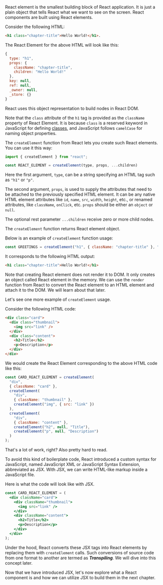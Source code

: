 
React element is the smallest building block of React application. It is just a plain object that tells React what we want to see on the screen. React components are built using React elements.

Consider the following HTML:

```html
<h1 class="chapter-title">Hello World!</h1>.
```

The React Element for the above HTML will look like this:

```jsx
{
  type: "h1",
  props: {
    className: "chapter-title",
    children: "Hello World!"
  },
  key: null,
  ref: null,
  _owner: null,
  _store: {}
}
```

React uses this object representation to build nodes in React DOM.

Note that the `class` attribute of the `h1` tag is provided as the `className` property of React Element. It is because `class` is a reserved keyword in JavaScript for defining [classes](https://developer.mozilla.org/en-US/docs/Web/JavaScript/Reference/Classes), and JavaScript follows `camelCase` for naming object properties.

The `createElement` function from React lets you create such React elements. You can use it this way:

```jsx
import { createElement } from "react";

const REACT_ELEMENT = createElement(type, props, ...children)
```

Here the first argument, `type`, can be a string specifying an HTML tag such as `"h1"` or `"p"`.

The second argument, `props`,  is used to supply the attributes that need to be attached to the previously specified HTML element. It can be any native HTML element attributes like `id`, `name`,  `src`, `width`, `height`, etc., or renamed attributes, like `className`, `onClick`, etc. `props` should be either an `object` or `null`.

The optional rest parameter `...children` receive zero or more child nodes.

The `createElement` function returns React element object.

Below is an example of `createElement` function usage:

```jsx
const GREETINGS = createElement("h1", { className: "chapter-title" }, "Hello World!");
```

It corresponds to the following HTML output:

```html
<h1 class="chapter-title">Hello World!</h1>
```

Note that creating React element does not render it to DOM. It only creates an object called React element in the memory. We can use the `render` function from React to convert the React element to an HTML element and attach it to the DOM. We will learn about that later.

Let's see one more example of `createElement` usage.

Consider the following HTML code:

```html
<div class="card">
  <div class="thumbnail">
    <img src="link" />
  </div>
  <div class="content">
    <h2>Title</h2>
    <p>Description</p>
  </div>
</div>
```

We would create the React Element corresponding to the above HTML code like this:

```jsx
const CARD_REACT_ELEMENT = createElement(
  "div",
  { className: "card" },
  createElement(
    "div",
    { className: "thumbnail" },
    createElement("img", { src: "link" })
  ),
  createElement(
    "div",
    { className: "content" },
    createElement("h2", null, "Title"),
    createElement("p", null, "Description")
  )
);
```

That's a lot of work, right? Also pretty hard to read.

To avoid this kind of boilerplate code, React introduced a custom syntax for JavaScript, named JavaScript XML or JavaScript Syntax Extension, abbreviated as JSX. With JSX, we can write HTML-like markup inside a JavaScript file.

Here is what the code will look like with JSX.

```jsx
const CARD_REACT_ELEMENT = (
  <div className="card">
    <div className="thumbnail">
      <img src="link" />
    </div>
    <div className="content">
      <h2>Title</h2>
      <p>Description</p>
    </div>
  </div>
);
```

Under the hood, React converts these JSX tags into React elements by replacing them with `createElement` calls. Such conversions of source code from one format to another are termed as ***Transpiling***. We will dive into this concept later.

Now that we have introduced JSX, let's now explore what a React component is and how we can utilize JSX to build them in the next chapter.
